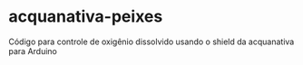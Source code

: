 # acquanativa-peixes
Código para controle de oxigênio dissolvido usando o shield da acquanativa para Arduino
